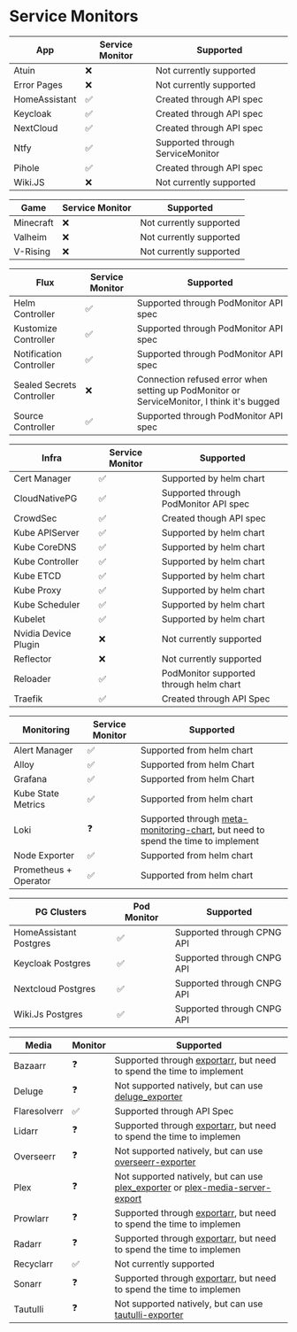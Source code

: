 # Service Monitors

| App           | Service Monitor | Supported                        |
| ------------- | --------------- | -------------------------------- |
| Atuin         | ❌              | Not currently supported          |
| Error Pages   | ❌              | Not currently supported          |
| HomeAssistant | ✅              | Created through API spec         |
| Keycloak      | ✅              | Created through API spec         |
| NextCloud     | ✅              | Created through API spec         |
| Ntfy          | ✅              | Supported through ServiceMonitor |
| Pihole        | ✅              | Created through API spec         |
| Wiki.JS       | ❌              | Not currently supported          |

| Game      | Service Monitor | Supported               |
| --------- | --------------- | ----------------------- |
| Minecraft | ❌              | Not currently supported |
| Valheim   | ❌              | Not currently supported |
| V-Rising  | ❌              | Not currently supported |

| Flux                      | Service Monitor | Supported                                                                                  |
| ------------------------- | --------------- | ------------------------------------------------------------------------------------------ |
| Helm Controller           | ✅              | Supported through PodMonitor API spec                                                      |
| Kustomize Controller      | ✅              | Supported through PodMonitor API spec                                                      |
| Notification Controller   | ✅              | Supported through PodMonitor API spec                                                      |
| Sealed Secrets Controller | ❌              | Connection refused error when setting up PodMonitor or ServiceMonitor, I think it's bugged |
| Source Controller         | ✅              | Supported through PodMonitor API spec                                                      |

| Infra                | Service Monitor | Supported                               |
| -------------------- | --------------- | --------------------------------------- |
| Cert Manager         | ✅              | Supported by helm chart                 |
| CloudNativePG        | ✅              | Supported through PodMonitor API spec   |
| CrowdSec             | ✅              | Created though API spec                 |
| Kube APIServer       | ✅              | Supported by helm chart                 |
| Kube CoreDNS         | ✅              | Supported by helm chart                 |
| Kube Controller      | ✅              | Supported by helm chart                 |
| Kube ETCD            | ✅              | Supported by helm chart                 |
| Kube Proxy           | ✅              | Supported by helm chart                 |
| Kube Scheduler       | ✅              | Supported by helm chart                 |
| Kubelet              | ✅              | Supported by helm chart                 |
| Nvidia Device Plugin | ❌              | Not currently supported                 |
| Reflector            | ❌              | Not currently supported                 |
| Reloader             | ✅              | PodMonitor supported through helm chart |
| Traefik              | ✅              | Created through API Spec                |

| Monitoring            | Service Monitor | Supported                                                                                                                            |
| --------------------- | --------------- | ------------------------------------------------------------------------------------------------------------------------------------ |
| Alert Manager         | ✅              | Supported from helm chart                                                                                                            |
| Alloy                 | ✅              | Supported from helm Chart                                                                                                            |
| Grafana               | ✅              | Supported from helm Chart                                                                                                            |
| Kube State Metrics    | ✅              | Supported from helm chart                                                                                                            |
| Loki                  | ❓              | Supported through [meta-monitoring-chart](https://github.com/grafana/meta-monitoring-chart), but need to spend the time to implement |
| Node Exporter         | ✅              | Supported from helm chart                                                                                                            |
| Prometheus + Operator | ✅              | Supported from helm chart                                                                                                            |

| PG Clusters            | Pod Monitor | Supported                  |
| ---------------------- | ----------- | -------------------------- |
| HomeAssistant Postgres | ✅          | Supported through CPNG API |
| Keycloak Postgres      | ✅          | Supported through CNPG API |
| Nextcloud Postgres     | ✅          | Supported through CNPG API |
| Wiki.Js Postgres       | ✅          | Supported through CNPG API |

| Media        | Monitor | Supported                                                                                                                                                                        |
| ------------ | ------- | -------------------------------------------------------------------------------------------------------------------------------------------------------------------------------- |
| Bazaarr      | ❓      | Supported through [exportarr](https://github.com/onedr0p/exportarr), but need to spend the time to implement                                                                     |
| Deluge       | ❓      | Not supported natively, but can use [deluge_exporter](https://github.com/tobbez/deluge_exporter)                                                                                 |
| Flaresolverr | ✅      | Supported through API Spec                                                                                                                                                       |
| Lidarr       | ❓      | Supported through [exportarr](https://github.com/onedr0p/exportarr), but need to spend the time to implemen                                                                      |
| Overseerr    | ❓      | Not supported natively, but can use [overseerr-exporter](https://github.com/WillFantom/overseerr-exporter)                                                                       |
| Plex         | ❓      | Not supported natively, but can use [plex_exporter](https://github.com/arnarg/plex_exporter) or [plex-media-server-export](https://github.com/axsuul/plex-media-server-exporter) |
| Prowlarr     | ❓      | Supported through [exportarr](https://github.com/onedr0p/exportarr), but need to spend the time to implemen                                                                      |
| Radarr       | ❓      | Supported through [exportarr](https://github.com/onedr0p/exportarr), but need to spend the time to implemen                                                                      |
| Recyclarr    | ✅      | Not currently supported                                                                                                                                                          |
| Sonarr       | ❓      | Supported through [exportarr](https://github.com/onedr0p/exportarr), but need to spend the time to implemen                                                                      |
| Tautulli     | ❓      | Not supported natively, but can use [tautulli-exporter](https://github.com/nwalke/tautulli-exporter)                                                                             |
